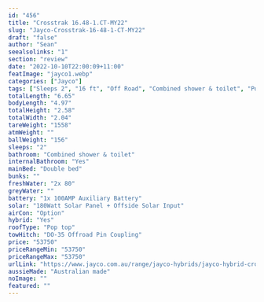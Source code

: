 ```yaml
---
id: "456"
title: "Crosstrak 16.48-1.CT-MY22"
slug: "Jayco-Crosstrak-16-48-1-CT-MY22"
draft: "false"
author: "Sean"
seealsolinks: "1"
section: "review"
date: "2022-10-10T22:00:09+11:00"
featImage: "jayco1.webp"
categories: ["Jayco"]
tags: ["Sleeps 2", "16 ft", "Off Road", "Combined shower & toilet", "Pop top", "50 - 60k"]
totalLength: "6.65"
bodyLength: "4.97"
totalHeight: "2.58"
totalWidth: "2.04"
tareWeight: "1558"
atmWeight: ""
ballWeight: "156"
sleeps: "2"
bathroom: "Combined shower & toilet"
internalBathroom: "Yes"
mainBed: "Double bed"
bunks: ""
freshWater: "2x 80"
greyWater: ""
battery: "1x 100AMP Auxiliary Battery"
solar: "180Watt Solar Panel + Offside Solar Input"
airCon: "Option"
hybrid: "Yes"
roofType: "Pop top"
towHitch: "DO-35 Offroad Pin Coupling"
price: "53750"
priceRangeMin: "53750"
priceRangeMax: "53750"
urlLink: "https://www.jayco.com.au/range/jayco-hybrids/jayco-hybrid-crosstrak"
aussieMade: "Australian made"
noImage: ""
featured: ""
---
```

